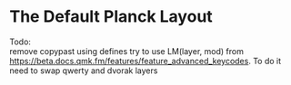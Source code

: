 # The Default Planck Layout

Todo:  
    remove copypast using defines
    try to use LM(layer, mod) from https://beta.docs.qmk.fm/features/feature_advanced_keycodes. To do it need to swap qwerty and dvorak layers
